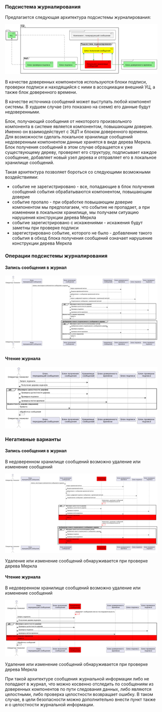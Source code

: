 ### Подсистема журналирования

Предлагается следующая архитектура подсистемы журналирования:

![Архитектура подсистемы журналирования](../uml/images/logproc.png)

В качестве доверенных компонентов используются блоки подписи, проверки подписи и находящийся с ними в ассоцииации внешний УЦ, а также блок доверенного времени.

В качестве источника сообщений может выступать любой компонент системы. В худшем случае (это показано на схеме) его данные будут недоверенными.

Блок, получающий сообщения от некоторого произвольного компонента в системе является компонентом, повышающим доверие. Именно он взаимодействует с ЭЦП и блоком доверенного времени. Для возможности сделать локальное хранилище сообщений недоверенным компонентом данные хранятся в виде дерева Меркла. Блок получения сообщений в этом случае обращается к уже существующему дереву, проверяет его структуру, подписывает каждое сообщение, добавляет новый узел дерева и отправляет его в локальное хранилище сообщений.

Такая архитектура позволяет бороться со следующими возможными воздействиями:

* событие не зарегистрировано - все, попадающие в блок получения сообщений события обрабатываются компонентом, повышающим доверие
* событие пропало - при обработке повышающим доверие компонентом мы предполагаем, что событие не пропадает, а при изменении в локальном хранилище, мы получаем ситуацию нарушения конструкции дерева Меркла
* событие зарегистрировано с искажениями - искажения будут заметны при проверке подписи
* зарегистрировано событие, которого не было - добавление такого события в обход блока получения сообщений означает нарушение конструкции дерева Меркла


### Операции подсистемы журналирования

#### Запись сообщения в журнал

![Запись сообщения в журнал](../uml/images/SeqLogWrite.png)

#### Чтение журнала 

![Чтение журнала](../uml/images/SeqLogRead.png)

### Негативные варианты


#### Запись сообщения в журнал

В недоверенном хранилище сообщений возможно удаление или изменение сообщений

![Запись сообщения в журнал](../uml/images/SeqLogWriteNegative.png)

Удаление или изменение сообщений обнаруживается при проверке дерева Меркла

#### Чтение журнала 


В недоверенном хранилище сообщений возможно удаление или изменение сообщений

![Чтение журнала](../uml/images/SeqLogReadNegative.png)

Удаление или изменение сообщений обнаруживается при проверке дерева Меркла

При такой архитектуре сообщения журнальной информации либо не попадают в журнал, что можно косвенно отследить по сообщениям из доверенных компонентов по пути следования данных, либо являются целостными, либо проверка целостности возвращает ошибку. В таком случае, в цели безопасности можно дополнительно внести пункт также и о целостности журнальной информации.
